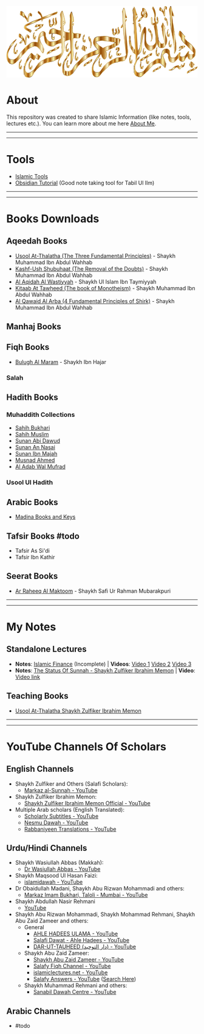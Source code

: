 ![Bismillah Gold](Misc/Bismillah%20Gold.png)

# About
This repository was created to share Islamic Information (like notes, tools, lectures etc.). You can learn more about me here [About Me](Misc/About%20Me.md).

---
---
# Tools
- [Islamic Tools](Misc/Islamic%20Tools.md)
- [Obsidian Tutorial](Misc/Obsidian/Obsidian%20Tutorial.md) (Good note taking tool for Tabil Ul Ilm)
---
---
# Books Downloads 

## Aqeedah Books
- [Usool At-Thalatha (The Three Fundamental Principles)](Books/Aqeedah/The%203%20Fundamental%20Principles/README.md) - Shaykh Muhammad Ibn Abdul Wahhab
- [Kashf-Ush Shubuhaat (The Removal of the Doubts)](Books/Aqeedah/Removal%20Of%20Doubts/README.md) - Shaykh Muhammad Ibn Abdul Wahhab
- [Al Aqidah Al Wastiyyah](Books/Aqeedah/Al%20Aqidah%20Al%20Wastiyah/README.md) - Shaykh Ul Islam Ibn Taymiyyah
- [Kitaab At Tawheed (The book of Monotheism)](Books/Aqeedah/Kitaab%20At%20Tawheed%20(S.%20Muhammad)/README.md) - Shaykh Muhammad Ibn Abdul Wahhab
- [Al Qawaid Al Arba (4 Fundamental Principles of Shirk)](Books/Aqeedah/4%20Fundamental%20Principles%20of%20Shirk/README.md) - Shaykh Muhammad Ibn Abdul Wahhab

## Manhaj Books

## Fiqh Books
- [Bulugh Al Maram](Books/Fiqh/Bulugh%20Al-Maram/README.md) - Shaykh Ibn Hajar

### Salah

## Hadith Books
### Muhaddith Collections 
- [Sahih Bukhari](Books/Hadith/Bukhari/Sahih%20Al%20Bukhari/README.md)
- [Sahih Muslim](Books/Hadith/Muslim/README.md)
- [Sunan Abi Dawud](Books/Hadith/Abu%20Dawud/README.md)
- [Sunan An Nasai](Books/Hadith/An-Nasai/README.md)
- [Sunan Ibn Majah](Books/Hadith/Ibn%20Majah/README.md)
- [Musnad Ahmed](Books/Hadith/Musnad%20Ahmed/README.md)
- [Al Adab Wal Mufrad](Books/Hadith/Bukhari/Al-Adab%20Al-Mufrad/README.md)
### Usool Ul Hadith

## Arabic Books
- [Madina Books and Keys](Books/Arabic/Madina%20Books/README.md)

## Tafsir Books #todo 
- Tafsir As Si'di
- Tafsir Ibn Kathir

## Seerat Books
- [Ar Raheeq Al Maktoom](Books/Seerah/Ar%20Raheeq%20Al%20Maktoom%20(The%20Sealed%20Nectar)/README.md) - Shaykh Safi Ur Rahman Mubarakpuri


---
---
# My Notes
## Standalone Lectures
- **Notes**: [Islamic Finance](Notes/Islamic%20Finance%20-%20S.%20Obaidur%20Rahman%20and%20S.%20Tariq%20Safi/Islamic%20Finance%20-%20S.%20Obaidur%20Rahman%20and%20S.%20Tariq%20Safi%20-%20Incomplete.pdf) (Incomplete) | **Videos**: [Video 1](https://www.youtube.com/watch?v=_w3D_90Yuj8) [Video 2](https://www.youtube.com/watch?v=1IhG1UtEvmI) [Video 3](https://www.youtube.com/watch?v=7anzIdv9fzg)
- **Notes**: [The Status Of Sunnah - Shaykh Zulfiker Ibrahim Memon](/Notes/The%20Status%20of%20Sunnah%20-%20Shaykh%20Zulfiker%20Ibrahim%20Memon/The%20Status%20of%20Sunnah%20-%20Shaykh%20Zulfiker%20Ibrahim%20Memon.pdf) | **Video**: [Video link](https://www.youtube.com/watch?v=M8uv7pcXubA)
## Teaching Books
- [Usool At-Thalatha Shaykh Zulfiker Ibrahim Memon](Notes/Usool%20At-Thalatha%20-%20Shaykh%20Zulfiker%20Ibrahim%20Memon/README.md)

---
---
# YouTube Channels Of Scholars

## English Channels
- Shaykh Zulfiker and Others (Salafi Scholars): 
	- [Markaz al-Sunnah - YouTube](https://youtube.com/@MarkazSunnahUK?si=Hc2IaMSRDDiiCVOq)
- Shaykh Zulfiker Ibrahim Memon:
	- [Shaykh Zulfiker Ibrahim Memon Official - YouTube](https://youtube.com/@ShaykhZulfikerMemon?si=vAJ4FKVbWK7-_OLX)
- Multiple Arab scholars (English Translated):
	- [Scholarly Subtitles - YouTube](https://youtube.com/@Scholarly_Subtitles?si=75YWV4pjwSYKRf8Z)
	- [Nesmu Dawah - YouTube](https://www.youtube.com/@nesmudawah)
	- [Rabbaniyeen Translations - YouTube](https://www.youtube.com/@rabbaniyeen)
## Urdu/Hindi Channels
- Shaykh Wasiullah Abbas (Makkah): 
	- [Dr Wasiullah Abbas - YouTube](https://youtube.com/@DrWasiullahAbbas?si=5QYjJbPbHPfpkcPr)
- Shaykh Maqsood Ul Hasan Faizi:
	- [islamidawah - YouTube](https://youtube.com/@islamidawah?si=wo9c4drMNC4_oOp8)
- Dr Obaidullah Madani, Shaykh Abu Rizwan Mohammadi and others:
	- [Markaz Imam Bukhari, Taloli - Mumbai - YouTube](https://www.youtube.com/@MarkazImamBukhari)
- Shaykh Abdullah Nasir Rehmani
    - [YouTube](https://youtube.com/@ShaikhAbdullahNasirRehmani?si=zmsTaJqf_5I8OVzn)
- Shaykh Abu Rizwan Mohammadi, Shaykh Mohammad Rehmani, Shaykh Abu Zaid Zameer and others:
	- General
		- [AHLE HADEES ULAMA - YouTube](https://www.youtube.com/@ahlehadeesulama)
		- [Salafi Dawat - Ahle Hadees - YouTube](https://www.youtube.com/@SalafiDawatAhleHadees)
		- [DAR-UT-TAUHEED (دار التوحيد) - YouTube](https://www.youtube.com/@DARUTTAUHEED)
	- Shaykh Abu Zaid Zameer:
		- [Shaykh Abu Zaid Zameer - YouTube](https://www.youtube.com/@shaykhabuzaidzameer)
		- [Salafy Fiqh Channel - YouTube](https://www.youtube.com/@SalafyFiqhChannel)
		- [islamiclectures.net - YouTube](https://www.youtube.com/@islamiclecturesnet)
		- [Salafy Answers - YouTube](https://www.youtube.com/salafyanswers) ([Search Here](https://www.google.com/search?q=TARAWEEH+site%3Ahttps%3A%2F%2Fwww.youtube.com%2F+%22Salafy+Answers+%22Abu+Zaid+Zameer%22&oq=TARAWEEH+site%3Ahttps%3A%2F%2Fwww.youtube.com%2F+%22Salafy+Answers+%22Abu+Zaid+Zameer%22&gs_lcrp=EgZjaHJvbWUyBggAEEUYOdIBBjgzajBqMagCALACAA&sourceid=chrome&ie=UTF-8))
	- Shaykh Muhammad Rehmani and others:
		- [Sanabil Dawah Centre - YouTube](https://youtube.com/@SanabilDawahCentre?si=mznWytEfguN2cIGX)

## Arabic Channels
- #todo

